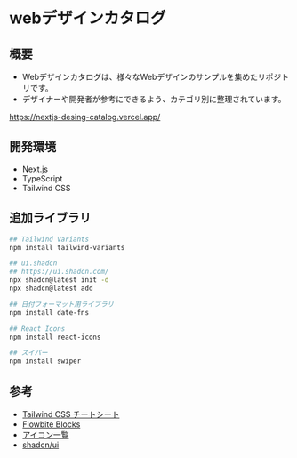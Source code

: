 # webデザインカタログ

## 概要
- Webデザインカタログは、様々なWebデザインのサンプルを集めたリポジトリです。
- デザイナーや開発者が参考にできるよう、カテゴリ別に整理されています。

https://nextjs-desing-catalog.vercel.app/

## 開発環境
- Next.js
- TypeScript
- Tailwind CSS

## 追加ライブラリ
```sh
## Tailwind Variants
npm install tailwind-variants

## ui.shadcn
## https://ui.shadcn.com/
npx shadcn@latest init -d
npx shadcn@latest add

## 日付フォーマット用ライブラリ
npm install date-fns

## React Icons
npm install react-icons

## スイパー
npm install swiper
```

## 参考
- [Tailwind CSS チートシート](https://nerdcave.com/tailwind-cheat-sheet)
- [Flowbite Blocks](https://flowbite.com/blocks/)
- [アイコン一覧](https://iconyoes.js.org/)
- [shadcn/ui](https://ui.shadcn.com/)